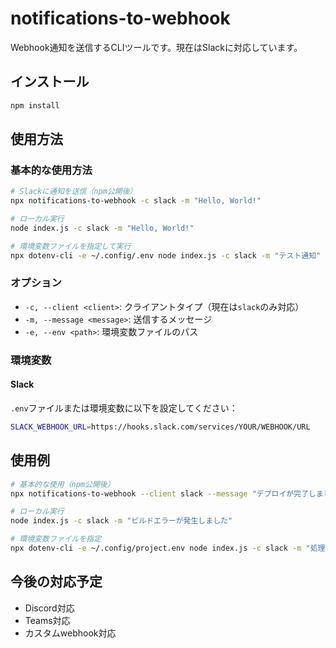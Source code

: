 # notifications-to-webhook

Webhook通知を送信するCLIツールです。現在はSlackに対応しています。

## インストール

```bash
npm install
```

## 使用方法

### 基本的な使用方法

```bash
# Slackに通知を送信（npm公開後）
npx notifications-to-webhook -c slack -m "Hello, World!"

# ローカル実行
node index.js -c slack -m "Hello, World!"

# 環境変数ファイルを指定して実行
npx dotenv-cli -e ~/.config/.env node index.js -c slack -m "テスト通知"
```

### オプション

- `-c, --client <client>`: クライアントタイプ（現在は`slack`のみ対応）
- `-m, --message <message>`: 送信するメッセージ
- `-e, --env <path>`: 環境変数ファイルのパス

### 環境変数

#### Slack

`.env`ファイルまたは環境変数に以下を設定してください：

```bash
SLACK_WEBHOOK_URL=https://hooks.slack.com/services/YOUR/WEBHOOK/URL
```

## 使用例

```bash
# 基本的な使用（npm公開後）
npx notifications-to-webhook --client slack --message "デプロイが完了しました"

# ローカル実行
node index.js -c slack -m "ビルドエラーが発生しました"

# 環境変数ファイルを指定
npx dotenv-cli -e ~/.config/project.env node index.js -c slack -m "処理完了"
```

## 今後の対応予定

- Discord対応
- Teams対応
- カスタムwebhook対応